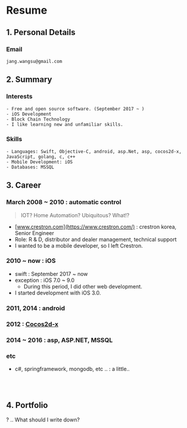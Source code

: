 # Resume

## 1. Personal Details
### Email
	jang.wangsu@gmail.com
	
## 2. Summary
### Interests
	- Free and open source software. (September 2017 ~ )
	- iOS Development
	- Block Chain Technology
	- I like learning new and unfamiliar skills.
### Skills
	- Languages: Swift, Objective-C, android, asp.Net, asp, cocos2d-x, JavaScript, golang, c, c++
	- Mobile Development: iOS
	- Databases: MSSQL
   
## 3. Career
### March 2008 ~ 2010 : automatic control
> IOT? Home Automation? Ubiquitous? What!?
- [www.crestron.com](https://www.crestron.com/) : crestron korea, Senior Engineer
- Role: R & D, distributor and dealer management, technical support
- I wanted to be a mobile developer, so I left Crestron.

### 2010 ~ now : iOS
- swift : September 2017 ~ now
- exception : iOS 7.0 ~ 9.0
	- During this period, I did other web development.
- I started development with iOS 3.0.

### 2011, 2014 : android
### 2012 : [Cocos2d-x](http://www.cocos2d-x.org/)
### 2014 ~ 2016 : asp, ASP.NET, MSSQL
### etc
- c#, springframework, mongodb, etc .. : a little..

<br /><br />

## 4. Portfolio

? ..
What should I write down?

